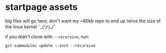 # startpage assets
big files will go here, don't want my ~60kb repo to end up twice the size of the linux kernel ¯\_(ツ)_/¯

if you didn't clone with `--recursive`, run:

    git submodules update --init --recursive
